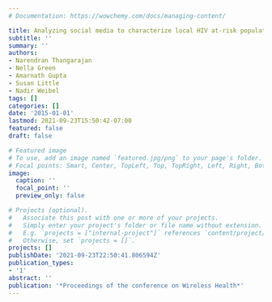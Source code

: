 ```yaml
---
# Documentation: https://wowchemy.com/docs/managing-content/

title: Analyzing social media to characterize local HIV at-risk populations
subtitle: ''
summary: ''
authors:
- Narendran Thangarajan
- Nella Green
- Amarnath Gupta
- Susan Little
- Nadir Weibel
tags: []
categories: []
date: '2015-01-01'
lastmod: 2021-09-23T15:50:42-07:00
featured: false
draft: false

# Featured image
# To use, add an image named `featured.jpg/png` to your page's folder.
# Focal points: Smart, Center, TopLeft, Top, TopRight, Left, Right, BottomLeft, Bottom, BottomRight.
image:
  caption: ''
  focal_point: ''
  preview_only: false

# Projects (optional).
#   Associate this post with one or more of your projects.
#   Simply enter your project's folder or file name without extension.
#   E.g. `projects = ["internal-project"]` references `content/project/deep-learning/index.md`.
#   Otherwise, set `projects = []`.
projects: []
publishDate: '2021-09-23T22:50:41.806594Z'
publication_types:
- '1'
abstract: ''
publication: '*Proceedings of the conference on Wireless Health*'
---
```

